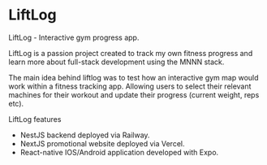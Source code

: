 # LiftLog
LiftLog - Interactive gym progress app.

LiftLog is a passion project created to track my own fitness progress and learn more about full-stack development using the MNNN stack.

The main idea behind liftlog was to test how an interactive gym map would work within a fitness tracking app.
Allowing users to select their relevant machines for their workout and update their progress (current weight, reps etc).

LiftLog features 
  - NestJS backend deployed via Railway.
  - NextJS promotional website deployed via Vercel.
  - React-native IOS/Android application developed with Expo.    
